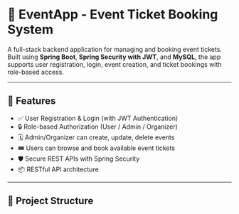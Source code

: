 # 🎫 EventApp - Event Ticket Booking System

A full-stack backend application for managing and booking event tickets. Built using **Spring Boot**, **Spring Security with JWT**, and **MySQL**, the app supports user registration, login, event creation, and ticket bookings with role-based access.

---

## 🚀 Features

- ✅ User Registration & Login (with JWT Authentication)
- 🔒 Role-based Authorization (User / Admin / Organizer)
- 🗓️ Admin/Organizer can create, update, delete events
- 🎟️ Users can browse and book available event tickets
- 🛡️ Secure REST APIs with Spring Security
- 📦 RESTful API architecture

---

## 📁 Project Structure

